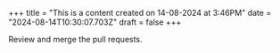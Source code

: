 +++
title = "This is a content created on 14-08-2024 at 3:46PM"
date = "2024-08-14T10:30:07.703Z"
draft = false
+++

  Review and merge the pull requests.
        